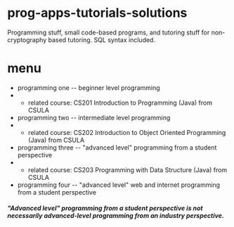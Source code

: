 # prog-apps-tutorials-solutions

Programming stuff, small code-based programs, and tutoring stuff for non-cryptography based tutoring. SQL syntax included.

# menu

- programming one -- beginner level programming
- - related course: CS201	Introduction to Programming (Java) from CSULA
- programming two -- intermediate level programming
- - related course: CS202	Introduction to Object Oriented Programming (Java) from CSULA 
- programming three -- "advanced level" programming from a student perspective 
- - related course: CS203	Programming with Data Structure (Java) from CSULA
- programming four -- "advanced level" web and internet programming from a student perspective

#### *"Advanced level" programming from a student perspective is not necessarily advanced-level programming from an industry perspective.*
